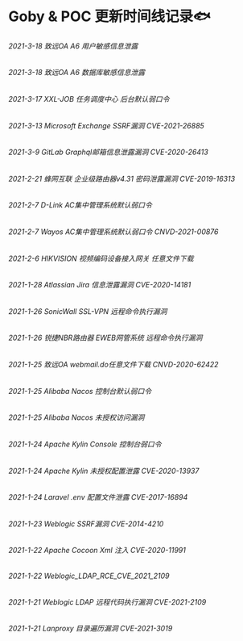 # Goby & POC 更新时间线记录🐟

###### 2021-3-18 致远OA A6 用户敏感信息泄露	

###### 2021-3-18 致远OA A6 数据库敏感信息泄露

###### 2021-3-17 XXL-JOB 任务调度中心 后台默认弱口令

###### 2021-3-13 Microsoft Exchange SSRF漏洞 CVE-2021-26885

###### 2021-3-9 GitLab Graphql邮箱信息泄露漏洞 CVE-2020-26413

###### 2021-2-21 蜂网互联 企业级路由器v4.31 密码泄露漏洞 CVE-2019-16313

###### 2021-2-7 D-Link AC集中管理系统默认弱口令

###### 2021-2-7 Wayos AC集中管理系统默认弱口令  CNVD-2021-00876

###### 2021-2-6 HIKVISION 视频编码设备接入网关 任意文件下载

###### 2021-1-28 Atlassian Jira 信息泄露漏洞 CVE-2020-14181

###### 2021-1-26 SonicWall SSL-VPN 远程命令执行漏洞

###### 2021-1-26 锐捷NBR路由器 EWEB网管系统 远程命令执行漏洞

###### 2021-1-25 致远OA webmail.do任意文件下载 CNVD-2020-62422

###### 2021-1-25 Alibaba Nacos 控制台默认弱口令

###### 2021-1-25 Alibaba Nacos 未授权访问漏洞

###### 2021-1-24 Apache Kylin Console 控制台弱口令

###### 2021-1-24 Apache Kylin 未授权配置泄露 CVE-2020-13937

###### 2021-1-24 Laravel .env 配置文件泄露 CVE-2017-16894

###### 2021-1-23 Weblogic SSRF漏洞 CVE-2014-4210

###### 2021-1-22 Apache Cocoon Xml 注入 CVE-2020-11991

###### 2021-1-22 Weblogic_LDAP_RCE_CVE_2021_2109

###### 2021-1-21 Weblogic LDAP 远程代码执行漏洞 CVE-2021-2109

###### 2021-1-21 Lanproxy 目录遍历漏洞 CVE-2021-3019